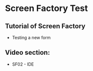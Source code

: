 # Screen Factory Test

## Tutorial of Screen Factory

- Testing a new form

## Video section:
- SF02 - IDE 